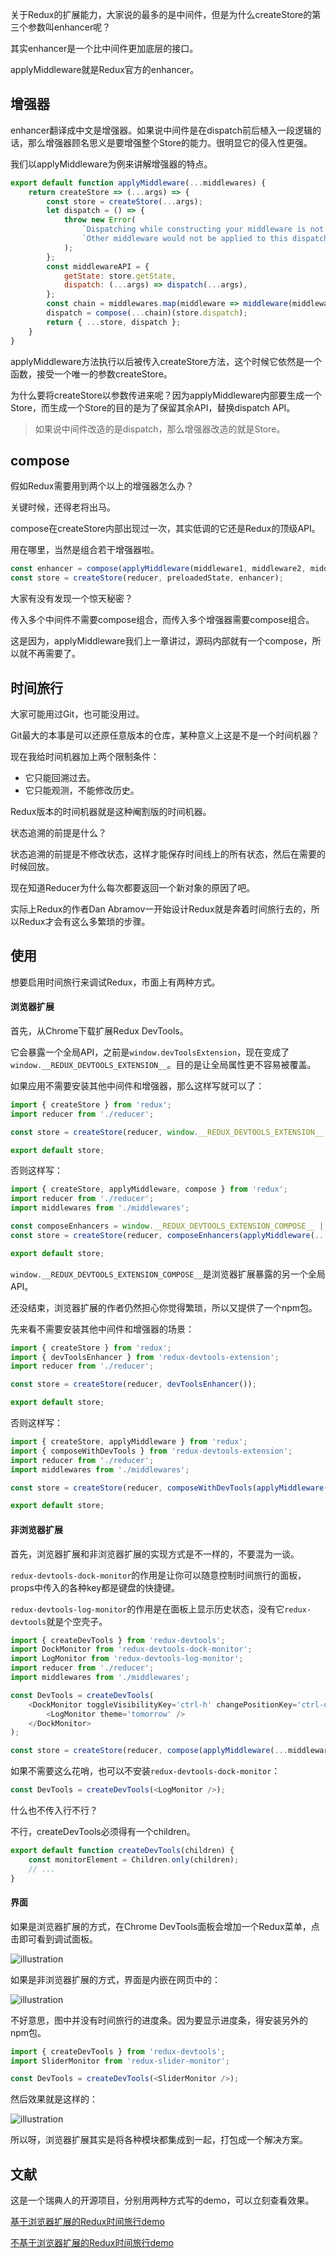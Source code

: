 关于Redux的扩展能力，大家说的最多的是中间件，但是为什么createStore的第三个参数叫enhancer呢？

其实enhancer是一个比中间件更加底层的接口。

applyMiddleware就是Redux官方的enhancer。

## 增强器

 enhancer翻译成中文是增强器。如果说中间件是在dispatch前后植入一段逻辑的话，那么增强器顾名思义是要增强整个Store的能力。很明显它的侵入性更强。

我们以applyMiddleware为例来讲解增强器的特点。

```javascript
export default function applyMiddleware(...middlewares) {
    return createStore => (...args) => {
        const store = createStore(...args);
        let dispatch = () => {
            throw new Error(
                `Dispatching while constructing your middleware is not allowed. ` +
                `Other middleware would not be applied to this dispatch.`
            );
        };
        const middlewareAPI = {
            getState: store.getState,
            dispatch: (...args) => dispatch(...args),
        };
        const chain = middlewares.map(middleware => middleware(middlewareAPI));
        dispatch = compose(...chain)(store.dispatch);
        return { ...store, dispatch };
    }
}
```

applyMiddleware方法执行以后被传入createStore方法，这个时候它依然是一个函数，接受一个唯一的参数createStore。

为什么要将createStore以参数传进来呢？因为applyMiddleware内部要生成一个Store，而生成一个Store的目的是为了保留其余API，替换dispatch API。

> 如果说中间件改造的是dispatch，那么增强器改造的就是Store。

## compose

假如Redux需要用到两个以上的增强器怎么办？

关键时候，还得老将出马。

compose在createStore内部出现过一次，其实低调的它还是Redux的顶级API。

用在哪里，当然是组合若干增强器啦。

```javascript
const enhancer = compose(applyMiddleware(middleware1, middleware2, middleware3), enhancer2, enhancer1);
const store = createStore(reducer, preloadedState, enhancer);
```

大家有没有发现一个惊天秘密？

传入多个中间件不需要compose组合，而传入多个增强器需要compose组合。

这是因为，applyMiddleware我们上一章讲过，源码内部就有一个compose，所以就不再需要了。

## 时间旅行

大家可能用过Git，也可能没用过。

Git最大的本事是可以还原任意版本的仓库，某种意义上这是不是一个时间机器？

现在我给时间机器加上两个限制条件：

- 它只能回溯过去。
- 它只能观测，不能修改历史。

Redux版本的时间机器就是这种阉割版的时间机器。

状态追溯的前提是什么？

状态追溯的前提是不修改状态，这样才能保存时间线上的所有状态，然后在需要的时候回放。

现在知道Reducer为什么每次都要返回一个新对象的原因了吧。

实际上Redux的作者Dan Abramov一开始设计Redux就是奔着时间旅行去的，所以Redux才会有这么多繁琐的步骤。

## 使用

想要启用时间旅行来调试Redux，市面上有两种方式。

#### 浏览器扩展

首先，从Chrome下载扩展Redux DevTools。

它会暴露一个全局API，之前是`window.devToolsExtension`，现在变成了`window.__REDUX_DEVTOOLS_EXTENSION__`。目的是让全局属性更不容易被覆盖。

如果应用不需要安装其他中间件和增强器，那么这样写就可以了：

```javascript
import { createStore } from 'redux';
import reducer from './reducer';

const store = createStore(reducer, window.__REDUX_DEVTOOLS_EXTENSION__ && window.__REDUX_DEVTOOLS_EXTENSION__());

export default store;
```

否则这样写：

```javascript
import { createStore, applyMiddleware, compose } from 'redux';
import reducer from './reducer';
import middlewares from './middlewares';

const composeEnhancers = window.__REDUX_DEVTOOLS_EXTENSION_COMPOSE__ || compose;
const store = createStore(reducer, composeEnhancers(applyMiddleware(...middlewares)));

export default store;
```

`window.__REDUX_DEVTOOLS_EXTENSION_COMPOSE__`是浏览器扩展暴露的另一个全局API。

还没结束，浏览器扩展的作者仍然担心你觉得繁琐，所以又提供了一个npm包。

先来看不需要安装其他中间件和增强器的场景：

```javascript
import { createStore } from 'redux';
import { devToolsEnhancer } from 'redux-devtools-extension';
import reducer from './reducer';

const store = createStore(reducer, devToolsEnhancer());

export default store;
```

否则这样写：

```javascript
import { createStore, applyMiddleware } from 'redux';
import { composeWithDevTools } from 'redux-devtools-extension';
import reducer from './reducer';
import middlewares from './middlewares';

const store = createStore(reducer, composeWithDevTools(applyMiddleware(...middlewares)));

export default store;
```

#### 非浏览器扩展

首先，浏览器扩展和非浏览器扩展的实现方式是不一样的，不要混为一谈。

`redux-devtools-dock-monitor`的作用是让你可以随意控制时间旅行的面板，props中传入的各种key都是键盘的快捷键。

`redux-devtools-log-monitor`的作用是在面板上显示历史状态，没有它`redux-devtools`就是个空壳子。

```javascript
import { createDevTools } from 'redux-devtools';
import DockMonitor from 'redux-devtools-dock-monitor';
import LogMonitor from 'redux-devtools-log-monitor';
import reducer from './reducer';
import middlewares from './middlewares';

const DevTools = createDevTools(
    <DockMonitor toggleVisibilityKey='ctrl-h' changePositionKey='ctrl-q' defaultIsVisible={true}>
        <LogMonitor theme='tomorrow' />
    </DockMonitor>
);

const store = createStore(reducer, compose(applyMiddleware(...middlewares), DevTools.instrument()));
```

如果不需要这么花哨，也可以不安装`redux-devtools-dock-monitor`：

```javascript
const DevTools = createDevTools(<LogMonitor />);
```

什么也不传入行不行？

不行，createDevTools必须得有一个children。

```javascript
export default function createDevTools(children) {
    const monitorElement = Children.only(children);
    // ...
}
```

#### 界面

如果是浏览器扩展的方式，在Chrome DevTools面板会增加一个Redux菜单，点击即可看到调试面板。

![illustration](https://raw.githubusercontent.com/veedrin/horseshoe/master/redux/image/01.png)

如果是非浏览器扩展的方式，界面是内嵌在网页中的：

![illustration](https://raw.githubusercontent.com/veedrin/horseshoe/master/redux/image/02.png)

不好意思，图中并没有时间旅行的进度条。因为要显示进度条，得安装另外的npm包。

```javascript
import { createDevTools } from 'redux-devtools';
import SliderMonitor from 'redux-slider-monitor';

const DevTools = createDevTools(<SliderMonitor />);
```

然后效果就是这样的：

![illustration](https://raw.githubusercontent.com/veedrin/horseshoe/master/redux/image/03.png)

所以呀，浏览器扩展其实是将各种模块都集成到一起，打包成一个解决方案。

## 文献

这是一个瑞典人的开源项目，分别用两种方式写的demo，可以立刻查看效果。

[基于浏览器扩展的Redux时间旅行demo](https://argelius.github.io/react-onsenui-redux-weather/)

[不基于浏览器扩展的Redux时间旅行demo](https://argelius.github.io/react-redux-timetravel/)
